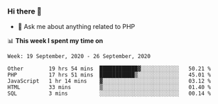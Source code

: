 ### Hi there 👋

<!--
**mustafaculban/mustafaculban** is a ✨ _special_ ✨ repository because its `README.md` (this file) appears on your GitHub profile.

Here are some ideas to get you started:

- 🌱 I’m currently learning ...
- 👯 I’m looking to collaborate on ...
- 🤔 I’m looking for help with ...
- 📫 How to reach me: ...
- 😄 Pronouns: ...
- ⚡ Fun fact: ...

-->
- 💬 Ask me about anything related to PHP


📊 **This week I spent my time on**
<!--START_SECTION:waka-->
```text
Week: 19 September, 2020 - 26 September, 2020

Other        19 hrs 54 mins  ████████████▓░░░░░░░░░░░░   50.21 % 
PHP          17 hrs 51 mins  ███████████▒░░░░░░░░░░░░░   45.01 % 
JavaScript   1 hr 14 mins    ▓░░░░░░░░░░░░░░░░░░░░░░░░   03.12 % 
HTML         33 mins         ▒░░░░░░░░░░░░░░░░░░░░░░░░   01.40 % 
SQL          3 mins          ░░░░░░░░░░░░░░░░░░░░░░░░░   00.14 % 
```
<!--END_SECTION:waka-->
